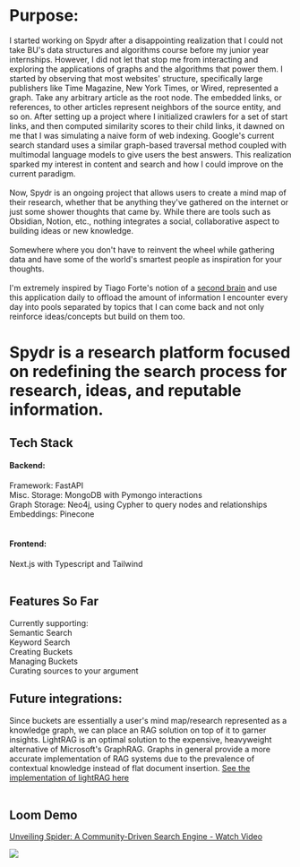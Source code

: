  # Purpose:
 I started working on Spydr after a disappointing realization that I could not take BU's data structures and algorithms course before my junior year internships. However, I did not let that stop me from interacting and exploring the applications of graphs and the algorithms that power them. I started by observing that most websites' structure, specifically large publishers like Time Magazine, New York Times, or Wired, represented a graph. Take any arbitrary article as the root node. The embedded links, or references, to other articles represent neighbors of the source entity, and so on. After setting up a project where I initialized crawlers for a set of start links, and then computed similarity scores to their child links, it dawned on me that I was simulating a naive form of web indexing. Google's current search standard uses a similar graph-based traversal method coupled with multimodal language models to give users the best answers. This realization sparked my interest in content and search and how I could improve on the current paradigm.<br><br>
Now, Spydr is an ongoing project that allows users to create a mind map of their research, whether that be anything they've gathered on the internet or just some shower thoughts that came by. While there are tools such as Obsidian, Notion, etc., nothing integrates a social, collaborative aspect to building ideas or new knowledge.<br><br> Somewhere where you don't have to reinvent the wheel while gathering data and have some of the world's smartest people as inspiration for your thoughts. <br></br> I'm extremely inspired by Tiago Forte's notion of a <a href="https://www.buildingasecondbrain.com/">second brain</a> and use this application daily to offload the amount of information I encounter every day into pools separated by topics that I can come back and not only reinforce ideas/concepts but build on them too.
 
 # Spydr is a research platform focused on redefining the search process for research, ideas, and reputable information.

 <h2>
  Tech Stack
 </h2>
<h4>Backend:</h4>
   Framework: FastAPI<br>
   Misc. Storage: MongoDB with Pymongo interactions<br>
   Graph Storage: Neo4j, using Cypher to query nodes and relationships<br>
   Embeddings: Pinecone<br><br>
<h4>
 Frontend:
</h4>     
Next.js with Typescript and Tailwind<br><br>

<h2>Features So Far</h2>
Currently supporting: <br>
Semantic Search<br>
Keyword Search<br>
Creating Buckets<br>
Managing Buckets<br>
Curating sources to your argument<br>

<h2>
 Future integrations:
</h2>
Since buckets are essentially a user's mind map/research represented as a knowledge graph, we can place an RAG solution on top of it to garner insights. LightRAG is an optimal solution to the expensive, heavyweight alternative of Microsoft's GraphRAG. Graphs in general provide a more accurate implementation of RAG systems due to the prevalence of contextual knowledge instead of flat document insertion. 
<a href="https://www.youtube.com/watch?v=oageL-1I0GE">See the implementation of lightRAG here</a>
 <br><br>

## Loom Demo

<div>
    <a href="https://www.loom.com/share/c273486dc97946bf98dc5dc464dea95d">
      <p>Unveiling Spider: A Community-Driven Search Engine - Watch Video</p>
    </a>
    <a href="https://www.loom.com/share/c273486dc97946bf98dc5dc464dea95d">
      <img style="max-width:300px;" src="https://cdn.loom.com/sessions/thumbnails/c273486dc97946bf98dc5dc464dea95d-e43e03db9081d26f-full-play.gif">
    </a>
</div>


